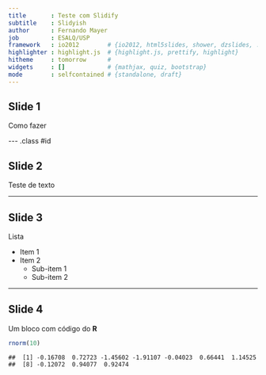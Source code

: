 ```yaml
---
title       : Teste com Slidify
subtitle    : Slidyish
author      : Fernando Mayer
job         : ESALQ/USP
framework   : io2012        # {io2012, html5slides, shower, dzslides, ...}
highlighter : highlight.js  # {highlight.js, prettify, highlight}
hitheme     : tomorrow      # 
widgets     : []            # {mathjax, quiz, bootstrap}
mode        : selfcontained # {standalone, draft}
---
```


## Slide 1

Como fazer

--- .class #id 

## Slide 2

Teste de texto

---

## Slide 3

Lista
* Item 1
* Item 2
    - Sub-item 1
    - Sub-item 2

---

## Slide 4

Um bloco com código do **R**


```r
rnorm(10)
```

```
##  [1] -0.16708  0.72723 -1.45602 -1.91107 -0.04023  0.66441  1.14525
##  [8] -0.12072  0.94077  0.92474
```





